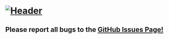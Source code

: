 # [![Header](https://i.imgur.com/r1nkSca.png)](https://plextora.itch.io/qwerty-masher)

## Please report all bugs to the [GitHub Issues Page!](https://github.com/Plextora/qwerty-masher/issues)